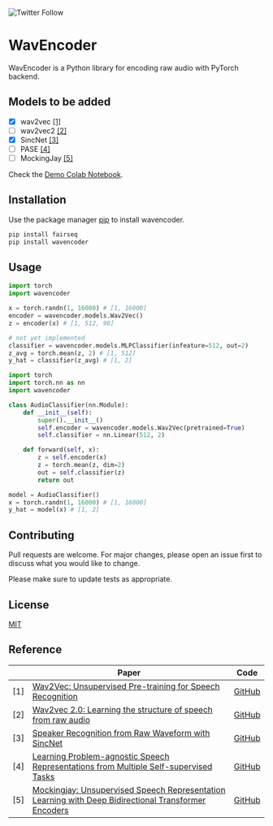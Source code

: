 ![Twitter Follow](https://img.shields.io/twitter/follow/shangethr?style=social)

# WavEncoder

WavEncoder is a Python library for encoding raw audio with PyTorch backend.

## Models to be added
- [x] wav2vec [[1]](#1)
- [ ] wav2vec2 [[2]](#2)
- [x] SincNet [[3]](#3)
- [ ] PASE [[4]](#4)
- [ ] MockingJay [[5]](#5)

Check the [Demo Colab Notebook](https://colab.research.google.com/drive/1Jv9cH4H0xB2To1rihFz-Z-JaK-6ilq12?usp=sharing).

## Installation

Use the package manager [pip](https://pip.pypa.io/en/stable/) to install wavencoder.

```bash
pip install fairseq
pip install wavencoder
```

## Usage

```python
import torch
import wavencoder

x = torch.randn(1, 16000) # [1, 16000]
encoder = wavencoder.models.Wav2Vec()
z = encoder(x) # [1, 512, 98]

# not yet implemented
classifier = wavencoder.models.MLPClassifier(infeature=512, out=2)
z_avg = torch.mean(z, 2) # [1, 512]
y_hat = classifier(z_avg) # [1, 2]
```

```python
import torch
import torch.nn as nn
import wavencoder

class AudioClassifier(nn.Module):
    def __init__(self):
        super().__init__()
        self.encoder = wavencoder.models.Wav2Vec(pretrained=True)
        self.classifier = nn.Linear(512, 2)

    def forward(self, x):
        z = self.encoder(x)
        z = torch.mean(z, dim=2)
        out = self.classifier(z)
        return out

model = AudioClassifier()
x = torch.randn(1, 16000) # [1, 16000]
y_hat = model(x) # [1, 2]
```

## Contributing
Pull requests are welcome. For major changes, please open an issue first to discuss what you would like to change.

Please make sure to update tests as appropriate.

## License
[MIT](LICENSE)


## Reference
|                   | Paper                                                                                                                                                    | Code                                                                                                 |
|-------------------|----------------------------------------------------------------------------------------------------------------------------------------------------------|------------------------------------------------------------------------------------------------------|
| <a id="1">[1]</a> | [Wav2Vec: Unsupervised Pre-training for Speech Recognition](https://arxiv.org/abs/1904.05862)                                                            | [GitHub](https://github.com/pytorch/fairseq)                                                         |
| <a id="2">[2]</a> | [Wav2vec 2.0: Learning the structure of speech from raw audio](https://ai.facebook.com/blog/wav2vec-20-learning-the-structure-of-speech-from-raw-audio/) | [GitHub](https://github.com/pytorch/fairseq)                                                         |
| <a id="3">[3]</a> | [Speaker Recognition from Raw Waveform with SincNet](https://arxiv.org/abs/1808.00158)                                                                   | [GitHub](https://github.com/mravanelli/SincNet)                                                      |
| <a id="4">[4]</a> | [Learning Problem-agnostic Speech Representations from Multiple Self-supervised Tasks](https://arxiv.org/abs/1904.03416)                                 | [GitHub](https://github.com/santi-pdp/pase)                                                          |
| <a id="5">[5]</a> | [Mockingjay: Unsupervised Speech Representation Learning with Deep Bidirectional Transformer Encoders](https://arxiv.org/abs/1910.12638)                 | [GitHub](https://github.com/andi611/Self-Supervised-Speech-Pretraining-and-Representation-Learning ) |
